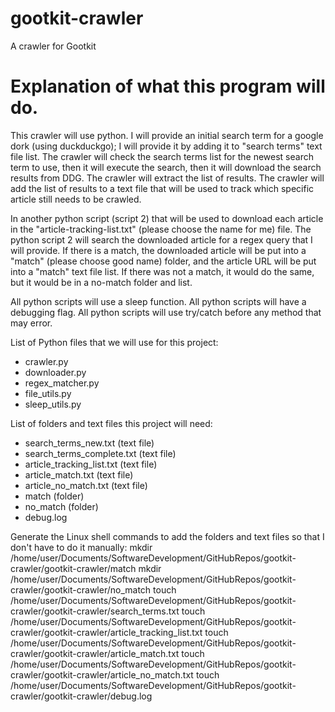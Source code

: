 # gootkit-crawler
A crawler for Gootkit

# Explanation of what this program will do.
This crawler will use python. 
I will provide an initial search term for a google dork (using duckduckgo); I will provide it by adding it to "search terms" text file list.
The crawler will check the search terms list for the newest search term to use, then it will execute the search, then it will download the search results from DDG.
The crawler will extract the list of results.
The crawler will add the list of results to a text file that will be used to track which specific article still needs to be crawled.

In another python script (script 2) that will be used to download each article in the "article-tracking-list.txt" (please choose the name for me) file.
The python script 2 will search the downloaded article for a regex query that I will provide.
If there is a match, the downloaded article will be put into a "match" (please choose good name) folder, and the article URL will be put into a "match" text file list.
If there was not a match, it would do the same, but it would be in a no-match folder and list.

All python scripts will use a sleep function.
All python scripts will have a debugging flag.
All python scripts will use try/catch before any method that may error.

List of Python files that we will use for this project:
- crawler.py
- downloader.py
- regex_matcher.py
- file_utils.py
- sleep_utils.py

List of folders and text files this project will need:
- search_terms_new.txt (text file)
- search_terms_complete.txt (text file)
- article_tracking_list.txt (text file)
- article_match.txt (text file)
- article_no_match.txt (text file)
- match (folder)
- no_match (folder)
- debug.log

Generate the Linux shell commands to add the folders and text files so that I don't have to do it manually:
mkdir /home/user/Documents/SoftwareDevelopment/GitHubRepos/gootkit-crawler/gootkit-crawler/match
mkdir /home/user/Documents/SoftwareDevelopment/GitHubRepos/gootkit-crawler/gootkit-crawler/no_match
touch /home/user/Documents/SoftwareDevelopment/GitHubRepos/gootkit-crawler/gootkit-crawler/search_terms.txt
touch /home/user/Documents/SoftwareDevelopment/GitHubRepos/gootkit-crawler/gootkit-crawler/article_tracking_list.txt
touch /home/user/Documents/SoftwareDevelopment/GitHubRepos/gootkit-crawler/gootkit-crawler/article_match.txt
touch /home/user/Documents/SoftwareDevelopment/GitHubRepos/gootkit-crawler/gootkit-crawler/article_no_match.txt
touch /home/user/Documents/SoftwareDevelopment/GitHubRepos/gootkit-crawler/gootkit-crawler/debug.log